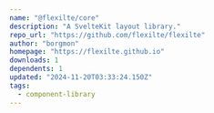 ```yaml
---
name: "@flexilte/core"
description: "A SvelteKit layout library."
repo_url: "https://github.com/flexilte/flexilte"
author: "borgmon"
homepage: "https://flexilte.github.io"
downloads: 1
dependents: 1
updated: "2024-11-20T03:33:24.150Z"
tags: 
  - component-library
---
```

